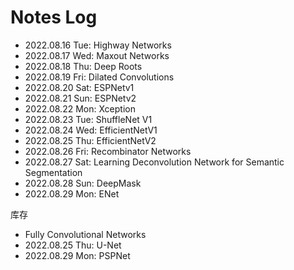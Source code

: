 # Notes Log

* 2022.08.16 Tue: Highway Networks
* 2022.08.17 Wed: Maxout Networks
* 2022.08.18 Thu: Deep Roots
* 2022.08.19 Fri: Dilated Convolutions
* 2022.08.20 Sat: ESPNetv1
* 2022.08.21 Sun: ESPNetv2
* 2022.08.22 Mon: Xception
* 2022.08.23 Tue: ShuffleNet V1
* 2022.08.24 Wed: EfficientNetV1
* 2022.08.25 Thu: EfficientNetV2
* 2022.08.26 Fri: Recombinator Networks
* 2022.08.27 Sat: Learning Deconvolution Network for Semantic Segmentation
* 2022.08.28 Sun: DeepMask
* 2022.08.29 Mon: ENet

库存
* Fully Convolutional Networks
* 2022.08.25 Thu: U-Net
* 2022.08.29 Mon: PSPNet
